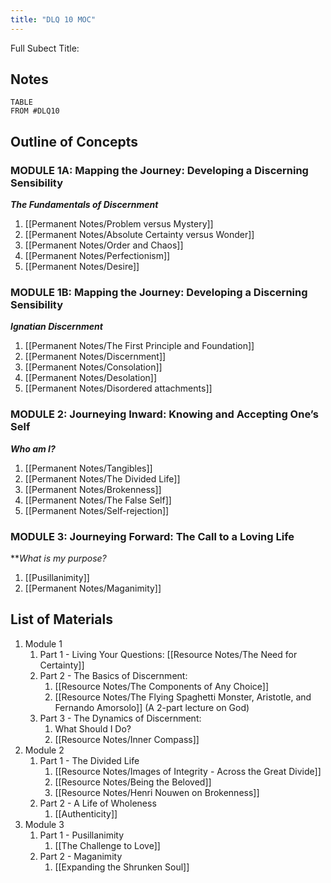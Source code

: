 ```yaml
---
title: "DLQ 10 MOC"
---
```

Full Subect Title: 

## Notes
```dataview
TABLE
FROM #DLQ10
```

## Outline of Concepts

### MODULE 1A: **Mapping the Journey: Developing a Discerning Sensibility**
***The Fundamentals of Discernment***

1. [[Permanent Notes/Problem versus Mystery]]
2. [[Permanent Notes/Absolute Certainty versus Wonder]]
3. [[Permanent Notes/Order and Chaos]]
4. [[Permanent Notes/Perfectionism]]
5. [[Permanent Notes/Desire]]

### MODULE 1B: **Mapping the Journey: Developing a Discerning Sensibility**
***Ignatian Discernment***

1. [[Permanent Notes/The First Principle and Foundation]]
2. [[Permanent Notes/Discernment]]
3. [[Permanent Notes/Consolation]]
4. [[Permanent Notes/Desolation]]
5. [[Permanent Notes/Disordered attachments]]

### MODULE 2: **Journeying Inward: Knowing and Accepting One’s Self**
***Who am I?***

1. [[Permanent Notes/Tangibles]]
2. [[Permanent Notes/The Divided Life]]
3. [[Permanent Notes/Brokenness]]
4. [[Permanent Notes/The False Self]]
5. [[Permanent Notes/Self-rejection]]

### MODULE 3: **Journeying Forward: The Call to a Loving Life**
***What is my purpose?*
1. [[Pusillanimity]]
2. [[Permanent Notes/Maganimity]]

## List of Materials
1. Module 1
	1. Part 1 - Living Your Questions: [[Resource Notes/The Need for Certainty]]
	2. Part 2 - The Basics of Discernment: 
		1. [[Resource Notes/The Components of Any Choice]]
		2. [[Resource Notes/The Flying Spaghetti Monster, Aristotle, and Fernando Amorsolo]] (A 2-part lecture on God)
	3. Part 3 - The Dynamics of Discernment:
		1. What Should I Do?
		2. [[Resource Notes/Inner Compass]]
2. Module 2
	1. Part 1 - The Divided Life
		1. [[Resource Notes/Images of Integrity - Across the Great Divide]]
		2. [[Resource Notes/Being the Beloved]]
		3. [[Resource Notes/Henri Nouwen on Brokenness]]
	2. Part 2 - A Life of Wholeness
		1. [[Authenticity]]
3. Module 3
	1. Part 1 - Pusillanimity
		1. [[The Challenge to Love]]
	2. Part 2 - Maganimity
		1. [[Expanding the Shrunken Soul]]












